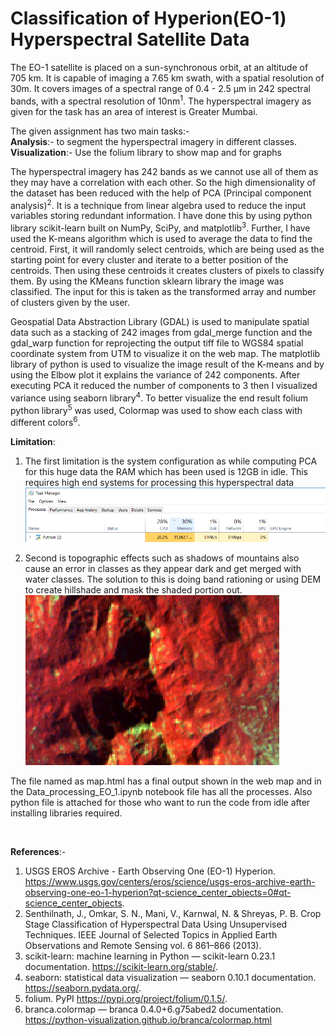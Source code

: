 # Classification of Hyperion(EO-1)  Hyperspectral Satellite Data 

<p>The EO-1 satellite is placed on a sun-synchronous orbit, at an altitude of 705 km. It is capable of imaging a 7.65 km swath, with a spatial resolution of 30m. It covers images of a spectral range of 0.4 - 2.5 µm in 242 spectral bands, with a spectral resolution of 10nm<sup>1</sup>. The hyperspectral imagery as given for the task has an area of interest is Greater Mumbai.</p>

The given assignment has two main tasks:-<br>
<b>Analysis</b>:- to segment the hyperspectral imagery in different classes.<br>
<b>Visualization</b>:- Use the folium library to show map and for graphs

<p>The hyperspectral imagery has 242 bands as we cannot use all of them as they may have a correlation with each other. So the high dimensionality of the dataset has been reduced with the help of PCA (Principal component analysis)<sup>2</sup>. It is a technique from linear algebra used to reduce the input variables storing redundant information. I have done this by using python library scikit-learn built on NumPy, SciPy, and matplotlib<sup>3</sup>. Further, I have used the K-means algorithm which is used to average the data to find the centroid. First, it will randomly select centroids, which are being used as the starting point for every cluster and iterate to a better position of the centroids. Then using these centroids it creates clusters of pixels to classify them. By using the KMeans function sklearn library the image was classified. The input for this is taken as the transformed array and number of clusters given by the user.</p>

<p>Geospatial Data Abstraction Library (GDAL) is used to manipulate spatial data such as a stacking of 242 images from gdal_merge function and the gdal_warp function for reprojecting the output tiff file to WGS84 spatial coordinate system from UTM to visualize it on the web map. The matplotlib library of python is used to visualize the image result of the K-means and by using the Elbow plot it explains the variance of 242 components. After executing PCA it reduced the number of components to 3 then I visualized variance using seaborn library<sup>4</sup>.  To better visualize the end result folium python library<sup>5</sup> was used, Colormap was used to show each class with different colors<sup>6</sup>.</p>

<b>Limitation</b>:
1. The first limitation is the system configuration as while computing PCA for this huge data the RAM which has been used is 12GB in idle. This requires high end systems for processing this hyperspectral data
<img src="limitation1.png"></img><br>

2. Second is topographic effects such as shadows of mountains also cause an error in classes as they appear dark and get merged with water classes. The solution to this is doing band rationing or using DEM to create hillshade and mask the shaded portion out.
<br><img src="limitation2.png"></img><br>

The file named as map.html has a final output shown in the web map and in the Data_processing_EO_1.ipynb notebook file has all the processes. Also python file is attached for those who want to run the code from idle after installing libraries required.
<br>


<br>


<b>References</b>:-
1.	USGS EROS Archive - Earth Observing One (EO-1) Hyperion. https://www.usgs.gov/centers/eros/science/usgs-eros-archive-earth-observing-one-eo-1-hyperion?qt-science_center_objects=0#qt-science_center_objects.
2.	Senthilnath, J., Omkar, S. N., Mani, V., Karnwal, N. & Shreyas, P. B. Crop Stage Classification of Hyperspectral Data Using Unsupervised Techniques. IEEE Journal of Selected Topics in Applied Earth Observations and Remote Sensing vol. 6 861–866 (2013).
3.	scikit-learn: machine learning in Python — scikit-learn 0.23.1 documentation. https://scikit-learn.org/stable/.
4.	seaborn: statistical data visualization — seaborn 0.10.1 documentation. https://seaborn.pydata.org/.
5.	folium. PyPI https://pypi.org/project/folium/0.1.5/.
6.	branca.colormap — branca 0.4.0+6.g75abed2 documentation. https://python-visualization.github.io/branca/colormap.html

